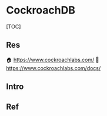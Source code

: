 # CockroachDB

[TOC]



## Res
🏠 https://www.cockroachlabs.com/
📂 https://www.cockroachlabs.com/docs/



## Intro


## Ref

